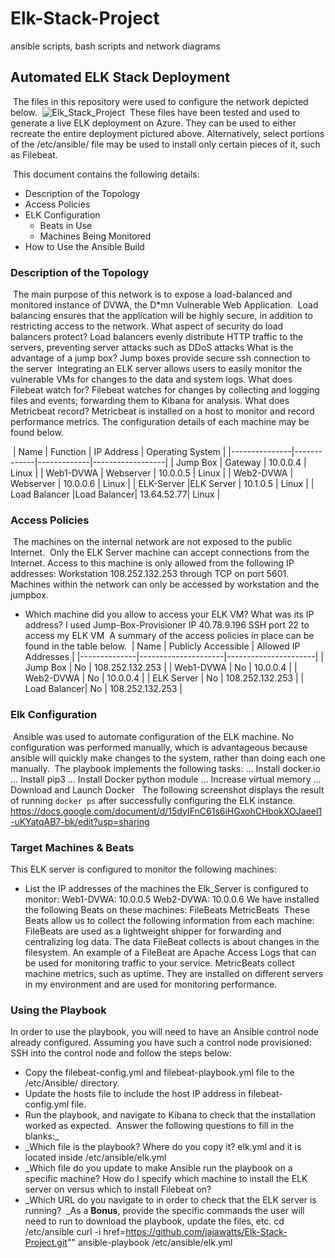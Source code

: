 # Elk-Stack-Project
ansible scripts, bash  scripts and network diagrams
## Automated ELK Stack Deployment
​
The files in this repository were used to configure the network depicted below.
​
![Elk_Stack_Project](https://drive.google.com/file/d/1s1rGbUVWDA2J-YcoJa9a10WMmyx_-2-A/view?usp=sharing)
​
These files have been tested and used to generate a live ELK deployment on Azure. They can be used to either recreate the entire deployment pictured above. Alternatively, select portions of the /etc/ansible/ file may be used to install only certain pieces of it, such as Filebeat.
​
 
​
This document contains the following details:
- Description of the Topology
- Access Policies
- ELK Configuration
  - Beats in Use
  - Machines Being Monitored
- How to Use the Ansible Build
​
​
### Description of the Topology
​
The main purpose of this network is to expose a load-balanced and monitored instance of DVWA, the D*mn Vulnerable Web Application.
​
Load balancing ensures that the application will be highly secure, in addition to restricting access to the network.
        What aspect of security do load balancers protect?
        Load balancers evenly distribute HTTP traffic to the servers, preventing server attacks such as DDoS attacks
        What is the advantage of a jump box?
        Jump boxes provide secure ssh connection to the server
​
Integrating an ELK server allows users to easily monitor the vulnerable VMs for changes to the data and system logs.
        What does Filebeat watch for?
        Filebeat watches for changes by collecting and logging files and events; forwarding them to Kibana for analysis.
        What does Metricbeat record?
        Metricbeat is installed on a host to monitor and record performance metrics.
The configuration details of each machine may be found below.

​
| Name          | Function    | IP Address  | Operating System |
|---------------|-------------|-------------|------------------|
| Jump Box      | Gateway     | 10.0.0.4    | Linux            |
| Web1-DVWA     | Webserver   | 10.0.0.5    | Linux            |
| Web2-DVWA     | Webserver   | 10.0.0.6    | Linux            |
| ELK-Server    |ELK Server   | 10.1.0.5    | Linux            |
| Load Balancer |Load Balancer| 13.64.52.77| Linux            |
​
### Access Policies
​
The machines on the internal network are not exposed to the public Internet.
​
Only the ELK Server machine can accept connections from the Internet. Access to this machine is only allowed from the following IP addresses:
Workstation 108.252.132.253 through TCP on port 5601.
​
Machines within the network can only be accessed by workstation and the jumpbox.
- Which machine did you allow to access your ELK VM? What was its IP address?
  I used Jump-Box-Provisioner IP 40.78.9.196 SSH port 22 to access my ELK VM
​
A summary of the access policies in place can be found in the table below.
​
| Name         | Publicly Accessible | Allowed IP Addresses |
|--------------|---------------------|----------------------|
| Jump Box     | No                  | 108.252.132.253        |
| Web1-DVWA    | No                  | 10.0.0.4             |
| Web2-DVWA    | No                  | 10.0.0.4             |
| ELK Server   | No                  | 108.252.132.253         |
| Load Balancer| No                  | 108.252.132.253         |
​
### Elk Configuration
​
Ansible was used to automate configuration of the ELK machine. No configuration was performed manually, which is advantageous because ansible will quickly make changes to the system, rather than doing each one manually.
​
The playbook implements the following tasks:
... Install docker.io
... Install pip3
... Install Docker python module
... Increase virtual memory
... Download and Launch Docker
​
​
The following screenshot displays the result of running `docker ps` after successfully configuring the ELK instance.
​https://docs.google.com/document/d/15dyIFnC61s6iHGxohCHbokXOJaeel1-uKYatqAB7-bk/edit?usp=sharing
​
### Target Machines & Beats
This ELK server is configured to monitor the following machines:
- List the IP addresses of the machines the Elk_Server is configured to monitor:
        Web1-DVWA: 10.0.0.5
        Web2-DVWA: 10.0.0.6
We have installed the following Beats on these machines:
        FileBeats
        MetricBeats
​
These Beats allow us to collect the following information from each machine:
​
FileBeats are used as a lightweight shipper for forwarding and centralizing log data. The data FileBeat collects is about changes in the filesystem. An example of a FileBeat are Apache Access Logs that can be used for monitoring traffic to your service.
MetricBeats collect machine metrics, such as uptime. They are installed on different servers in my environment and are used for monitoring performance.
​
### Using the Playbook
In order to use the playbook, you will need to have an Ansible control node already configured. Assuming you have such a control node provisioned:
​
SSH into the control node and follow the steps below:
- Copy the filebeat-config.yml and filebeat-playbook.yml file to the /etc/Ansible/ directory.
- Update the hosts file to include the host IP address in filebeat-config.yml file.
- Run the playbook, and navigate to Kibana to check that the installation worked as expected.
​
Answer the following questions to fill in the blanks:_
- _Which file is the playbook? Where do you copy it? elk.yml and it is located inside /etc/ansible/elk.yml
- _Which file do you update to make Ansible run the playbook on a specific machine? How do I specify which machine to install the ELK server on versus which to install Filebeat on? 
- _Which URL do you navigate to in order to check that the ELK server is running?
​
_As a **Bonus**, provide the specific commands the user will need to run to download the playbook, update the files, etc.
cd /etc/ansible curl -i href=https://github.com/jajawatts/Elk-Stack-Project.git"" ansible-playbook /etc/ansible/elk.yml
